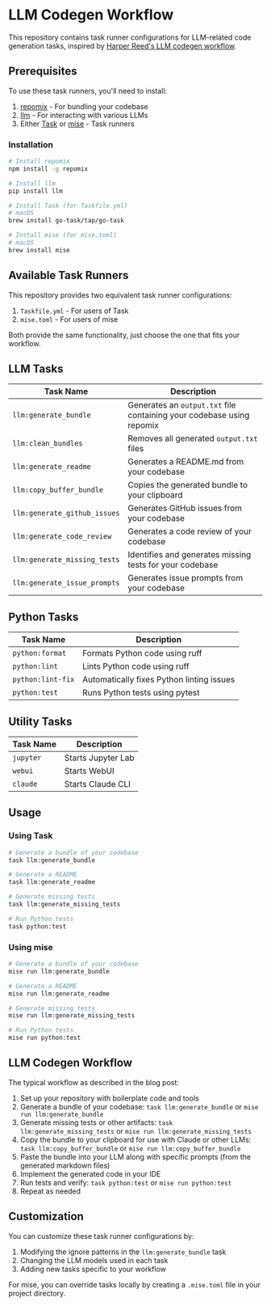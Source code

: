 # LLM Codegen Workflow

This repository contains task runner configurations for LLM-related code generation tasks, inspired by [Harper Reed's LLM codegen workflow](https://harper.blog/2025/02/16/my-llm-codegen-workflow-atm/).

## Prerequisites

To use these task runners, you'll need to install:

1. [repomix](https://github.com/replicate/repomix) - For bundling your codebase
2. [llm](https://llm.datasette.io/) - For interacting with various LLMs
3. Either [Task](https://taskfile.dev/) or [mise](https://mise.jdx.dev/) - Task runners

### Installation

```bash
# Install repomix
npm install -g repomix

# Install llm
pip install llm

# Install Task (for Taskfile.yml)
# macOS
brew install go-task/tap/go-task

# Install mise (for mise.toml)
# macOS
brew install mise
```

## Available Task Runners

This repository provides two equivalent task runner configurations:

1. `Taskfile.yml` - For users of Task
2. `mise.toml` - For users of mise

Both provide the same functionality, just choose the one that fits your workflow.

## LLM Tasks

| Task Name | Description |
|-----------|-------------|
| `llm:generate_bundle` | Generates an `output.txt` file containing your codebase using repomix |
| `llm:clean_bundles` | Removes all generated `output.txt` files |
| `llm:generate_readme` | Generates a README.md from your codebase |
| `llm:copy_buffer_bundle` | Copies the generated bundle to your clipboard |
| `llm:generate_github_issues` | Generates GitHub issues from your codebase |
| `llm:generate_code_review` | Generates a code review of your codebase |
| `llm:generate_missing_tests` | Identifies and generates missing tests for your codebase |
| `llm:generate_issue_prompts` | Generates issue prompts from your codebase |

## Python Tasks

| Task Name | Description |
|-----------|-------------|
| `python:format` | Formats Python code using ruff |
| `python:lint` | Lints Python code using ruff |
| `python:lint-fix` | Automatically fixes Python linting issues |
| `python:test` | Runs Python tests using pytest |

## Utility Tasks

| Task Name | Description |
|-----------|-------------|
| `jupyter` | Starts Jupyter Lab |
| `webui` | Starts WebUI |
| `claude` | Starts Claude CLI |

## Usage

### Using Task

```bash
# Generate a bundle of your codebase
task llm:generate_bundle

# Generate a README
task llm:generate_readme

# Generate missing tests
task llm:generate_missing_tests

# Run Python tests
task python:test
```

### Using mise

```bash
# Generate a bundle of your codebase
mise run llm:generate_bundle

# Generate a README
mise run llm:generate_readme

# Generate missing tests
mise run llm:generate_missing_tests

# Run Python tests
mise run python:test
```

## LLM Codegen Workflow

The typical workflow as described in the blog post:

1. Set up your repository with boilerplate code and tools
2. Generate a bundle of your codebase: `task llm:generate_bundle` or `mise run llm:generate_bundle`
3. Generate missing tests or other artifacts: `task llm:generate_missing_tests` or `mise run llm:generate_missing_tests`
4. Copy the bundle to your clipboard for use with Claude or other LLMs: `task llm:copy_buffer_bundle` or `mise run llm:copy_buffer_bundle`
5. Paste the bundle into your LLM along with specific prompts (from the generated markdown files)
6. Implement the generated code in your IDE
7. Run tests and verify: `task python:test` or `mise run python:test`
8. Repeat as needed

## Customization

You can customize these task runner configurations by:

1. Modifying the ignore patterns in the `llm:generate_bundle` task
2. Changing the LLM models used in each task
3. Adding new tasks specific to your workflow

For mise, you can override tasks locally by creating a `.mise.toml` file in your project directory.
